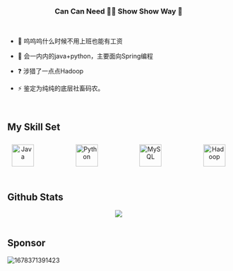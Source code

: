 ### <div align="center"> Can Can Need  👨‍💻 Show Show Way 🚀</div>  
  
</br>

- 🔭 呜呜呜什么时候不用上班也能有工资
  

- 🌱 会一内内的java+python，主要面向Spring编程
  

- ❓ 涉猎了一点点Hadoop 
  

- ⚡ 鉴定为纯纯的底层社畜码农。 
  

<br/>  


## My Skill Set  
<div align="center" style="display:flex;justify-content:space-between;">  
<a href="https://www.java.com/" target="_blank"><img style="margin: 10px" src="https://profilinator.rishav.dev/skills-assets/java-original-wordmark.svg" alt="Java" height="50" /></a>
 <a href="https://www.python.org/" target="_blank"><img style="margin: 10px" src="https://profilinator.rishav.dev/skills-assets/python-original.svg" alt="Python" height="50" /></a>
<a href="https://www.mysql.com/" target="_blank"><img style="margin: 10px" src="https://profilinator.rishav.dev/skills-assets/mysql-original-wordmark.svg" alt="MySQL" height="50" /></a>
<a href="https://hadoop.apache.org/" target="_blank"><img style="margin: 10px" src="https://profilinator.rishav.dev/skills-assets/apache_hadoop-icon.svg" alt="Hadoop" height="50" /></a>
</div>
<br/>  

## Github Stats  
<div align="center"><img src="https://github-readme-stats.vercel.app/api?username=Strelizia02&show_icons=true&count_private=true&hide_border=true" align="center" /></div>  

<br/>

## Sponsor

![1678371391423](https://user-images.githubusercontent.com/48582013/224052496-be05ae19-7af7-4009-9816-402d70cf2257.jpg)
